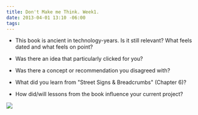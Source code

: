```yaml
---
title: Don't Make me Think. Week1.
date: 2013-04-01 13:10 -06:00
tags:
---
```


- This book is ancient in technology-years. Is it still relevant? What feels dated and what feels on point?

- Was there an idea that particularly clicked for you?
  
- Was there a concept or recommendation you disagreed with?

- What did you learn from "Street Signs & Breadcrumbs" (Chapter 6)?

- How did/will lessons from the book influence your current project?

<div class="pull-right">
  <a href="http://www.amazon.com/gp/product/0321344758/ref=as_li_ss_il?ie=UTF8&camp=1789&creative=390957&creativeASIN=0321344758&linkCode=as2&tag=faccatitefin-20"><img border="0" src="http://ws.assoc-amazon.com/widgets/q?_encoding=UTF8&ASIN=0321344758&Format=_SL160_&ID=AsinImage&MarketPlace=US&ServiceVersion=20070822&WS=1&tag=faccatitefin-20" ></a>
</div>

